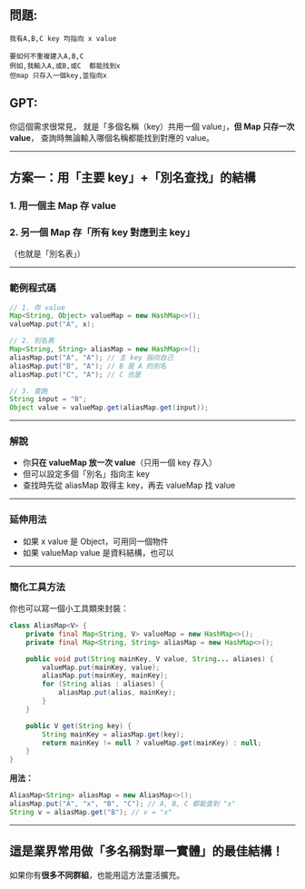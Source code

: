 ## 問題:
```
我有A,B,C key 均指向 x value

要如何不重複建入A,B,C
例如,我輸入A,或B,或C  都能找到x
但map 只存入一個key,並指向x
```


## GPT:
你這個需求很常見，
就是「多個名稱（key）共用一個 value」，**但 Map 只存一次 value**，
查詢時無論輸入哪個名稱都能找到對應的 value。

---

## 方案一：**用「主要 key」+「別名查找」的結構**

### 1. 用一個主 Map 存 value

### 2. 另一個 Map 存「所有 key 對應到主 key」

（也就是「別名表」）

---

### **範例程式碼**

```java
// 1. 存 value
Map<String, Object> valueMap = new HashMap<>();
valueMap.put("A", x);

// 2. 別名表
Map<String, String> aliasMap = new HashMap<>();
aliasMap.put("A", "A"); // 主 key 指向自己
aliasMap.put("B", "A"); // B 是 A 的別名
aliasMap.put("C", "A"); // C 也是

// 3. 查詢
String input = "B";
Object value = valueMap.get(aliasMap.get(input));
```

---

### **解說**

* 你**只在 valueMap 放一次 value**（只用一個 key 存入）
* 但可以設定多個「別名」指向主 key
* 查找時先從 aliasMap 取得主 key，再去 valueMap 找 value

---

### **延伸用法**

* 如果 x value 是 Object，可用同一個物件
* 如果 valueMap value 是資料結構，也可以

---

### **簡化工具方法**

你也可以寫一個小工具類來封裝：

```java
class AliasMap<V> {
    private final Map<String, V> valueMap = new HashMap<>();
    private final Map<String, String> aliasMap = new HashMap<>();

    public void put(String mainKey, V value, String... aliases) {
        valueMap.put(mainKey, value);
        aliasMap.put(mainKey, mainKey);
        for (String alias : aliases) {
            aliasMap.put(alias, mainKey);
        }
    }

    public V get(String key) {
        String mainKey = aliasMap.get(key);
        return mainKey != null ? valueMap.get(mainKey) : null;
    }
}
```

**用法：**

```java
AliasMap<String> aliasMap = new AliasMap<>();
aliasMap.put("A", "x", "B", "C"); // A, B, C 都能查到 "x"
String v = aliasMap.get("B"); // v = "x"
```

---

## 這是業界常用做「多名稱對單一實體」的最佳結構！

如果你有**很多不同群組**，也能用這方法靈活擴充。
